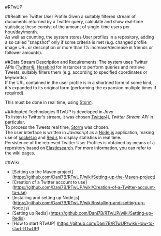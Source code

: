 #RTwUP

##Realtime Twitter User Profile
Given a suitably filtered stream of documents returned by a Twitter query, calculate and show real-time statistics; these consist of the amount of single-time users per hour/day/month.  
As well as counting, the system stores User profiles in a repository, adding a so called "snapshot" only if some criteria is met (e.g. changed profile image URL or description or more than 1% increase/decrease in friends or follower amounts).  

##Data Stream Description and Requirements: 
The system uses Twitter APIs ([Twitter4j][02], [Hosebird][03] for instance) to perform queries and retrieve Tweets, suitably filters them (e.g. according to specified coordinates or keywords).  
If the URL contained in the user profile is in a shortned form of some kind, it's expanded to its original form (performing the expansion multiple times if required).  
  
This must be done in real time, using [Storm][01].

##Adopted Technologies
RTwUP is developed in *Java*.  
To listen to Twitter's stream, it was chosen [Twitter4j][02], *Twitter Stream API* in particular.  
To process the Tweets real time, [Storm][01] was chosen.  
The user interface is written in *Javascript* as a [Node.js][04] application, making use of [socket.io][05] and [Redis][06] to display statistics in real time.  
Persistence of the retrieved Twitter User Profiles is obtained by means of a repository based on [Elasticsearch][07].
For more information, you can refer to the wiki pages.

##Wiki

* [Setting up the Maven project] (https://github.com/Dani7B/RTwUP/wiki/Setting-up-the-Maven-project)
* [Creation of a Twitter account to use] (https://github.com/Dani7B/RTwUP/wiki/Creation-of-a-Twitter-account-to-use)
* [Installing and setting up Node.js] (https://github.com/Dani7B/RTwUP/wiki/Installing-and-setting-up-Node.js)
* [Setting up Redis] (https://github.com/Dani7B/RTwUP/wiki/Setting-up-Redis)
* [How to start RTwUP] (https://github.com/Dani7B/RTwUP/wiki/How-to-start-RTwUP)



[01]: https://github.com/nathanmarz/storm/wiki "Storm Wiki"

[02]: http://twitter4j.org/en/ "Twitter APIs in Java"

[03]: https://github.com/twitter/hbc "Hosebird client"

[04]: http://nodejs.org/ "Node.js web page"

[05]: http://socket.io/ "socket.io web page"

[06]: http://redis.io/ "Redis web page"

[07]: http://www.elasticsearch.org/ "Elasticsearch web page"
